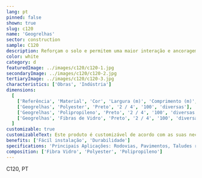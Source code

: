 ```yaml
---
lang: pt
pinned: false
shown: true
slug: c120
name: 'Geogrelhas'
sector: construction
sample: C120
description: Reforçam o solo e permitem uma maior interação e ancoragem no meio inserido, através de materiais polímeros dispostos em grelhas orientadas
color: white
category: d
featuredImage: ../images/c120/c120-1.jpg
secondaryImage: ../images/c120/c120-2.jpg
tertiaryImage: ../images/c120/c120-3.jpg
characteristics: ['Obras', 'Indústria']
dimensions:
  [
    ['Referência', 'Material', 'Cor', 'Largura (m)', 'Comprimento (m)', 'Resistências'],
    ['Geogrelhas', 'Polyester', 'Preto', '2 / 4', '100', 'diversas'],
    ['Geogrelhas', 'Polipropileno', 'Preto', '2 / 4', '100', 'diversas'],
    ['Geogrelhas', 'Fibras de Vidro', 'Preto', '2 / 4', '100', 'diversas'],
  ]
customizable: true
customizableText: Este produto é customizável de acordo com as suas necessidades. Contacte-nos para mais informações.
benefits: ['Fácil instalação', 'Durabilidade']
specifications: 'Principais Aplicações: Rodovias, Pavimentos, Taludes reforçados, Muros de contenção, Aterros sobre solos moles, Bases e sub-bases, Aterros sobre estacas'
composition: ['Fibra Vidro', 'Polyester', 'Polipropileno']
---
```


C120, PT
